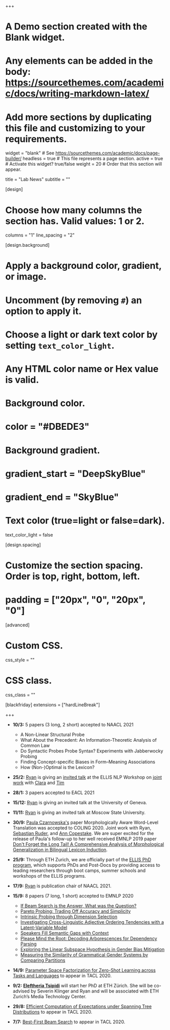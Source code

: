 +++
# A Demo section created with the Blank widget.
# Any elements can be added in the body: https://sourcethemes.com/academic/docs/writing-markdown-latex/
# Add more sections by duplicating this file and customizing to your requirements.

widget = "blank"  # See https://sourcethemes.com/academic/docs/page-builder/
headless = true  # This file represents a page section.
active = true  # Activate this widget? true/false
weight = 20  # Order that this section will appear.

title = "Lab News"
subtitle = ""

[design]
  # Choose how many columns the section has. Valid values: 1 or 2.
  columns = "1"
  line_spacing = "2"

[design.background]
  # Apply a background color, gradient, or image.
  #   Uncomment (by removing `#`) an option to apply it.
  #   Choose a light or dark text color by setting `text_color_light`.
  #   Any HTML color name or Hex value is valid.

  # Background color.
  # color = "#DBEDE3"
  
  # Background gradient.
  # gradient_start = "DeepSkyBlue"
  # gradient_end = "SkyBlue"
  

  # Text color (true=light or false=dark).
  text_color_light = false

[design.spacing]
  # Customize the section spacing. Order is top, right, bottom, left.
  # padding = ["20px", "0", "20px", "0"]

[advanced]
 # Custom CSS. 
 css_style = ""
 
 # CSS class.
 css_class = ""

[blackfriday]
  extensions = ["hardLineBreak"]

+++
* **10/3:** 5 papers (3 long, 2 short) accepted to NAACL 2021
  - A Non-Linear Structural Probe 
  - What About the Precedent: An Information-Theoretic Analysis of Common Law 
  - Do Syntactic Probes Probe Syntax? Experiments with Jabberwocky Probing 
  - Finding Concept-specific Biases in Form–Meaning Associations 
  - How (Non-)Optimal is the Lexicon?
* **25/2:** [Ryan](/authors/ryan/) is giving an [invited talk](https://drive.google.com/file/d/1NjVYskNhDAcPnDFxnuSsxyXJDlAmNO9G/view?usp=sharing) at the ELLIS NLP Workshop on [joint work](/publication/meisteral-tacl-20/) with [Clara](authors/clara/) and [Tim](authors/tim/)

* **28/1:** 3 papers accepted to EACL 2021

* **15/12:** [Ryan](/authors/ryan/) is giving an invited talk at the University of Geneva.

* **11/11:** [Ryan](/authors/ryan/) is giving an invited talk at Moscow State University.

* **30/9:** [Paula Czarnowska's](/authors/paula/) paper Morphologically Aware Word-Level Translation was accepted to COLING 2020. Joint work with Ryan, [Sebastian Ruder](https://ruder.io/), and [Ann Copestake](https://www.cl.cam.ac.uk/~aac10/). We are super excited for the release of Paula's follow-up to her well received EMNLP 2019 paper [Don't Forget the Long Tail! A Comprehensive Analysis of Morphological Generalization in Bilingual Lexicon Induction](https://arxiv.org/abs/1909.02855).

* **25/9:** Through ETH Zurich, we are officially part of the [ELLIS PhD program](https://ellis.eu/phd-postdoc), which supports PhDs and Post-Docs by providing access to leading researchers through boot camps, summer schools and workshops of the ELLIS programs.

* **17/9:** [Ryan](/authors/ryan/) is publication chair of NAACL 2021.

* **15/9:** 8 papers (7 long, 1 short) accepted to EMNLP 2020
  - [If Beam Search is the Answer, What was the Question?](/publication/meisteral-emnlp-20/)
  - [Pareto Probing: Trading Off Accuracy and Simplicity](/publication/pimentelal-emnlp-20/)
  - [Intrinsic Probing through Dimension Selection](/publication/hennigenal-emnlp-20/)
  - [Investigating Cross-Linguistic Adjective Ordering Tendencies with a Latent-Variable Model](/publication/leungal-emnlp-20/)
  - [Speakers Fill Semantic Gaps with Context](/publication/pimentel-2-al-emnlp-20/)
  - [Please Mind the Root: Decoding Arborescences for Dependency Parsing](/publication/zmigrodal-emnlp-20/)
  - [Exploring the Linear Subspace Hypothesis in Gender Bias Mitigation](/publication/palomocotterell-emnlp-20/)
  - [Measuring the Similarity of Grammatical Gender Systems by Comparing Partitions](/publication/mccarthyal-emnlp-20)

* **14/9:** [Parameter Space Factorization for Zero-Shot Learning across Tasks and Languages](/publication/pontial-tacl-20/) to appear in TACL 2020.

* **9/2:** **[Eleftheria Tsipidi](/authors/eleftheria/)** will start her PhD at ETH Zürich. She will be co-advised by Severin Klinger and Ryan and will be associated with ETH Zurich’s Media Technology Center.

* **29/8:** [Efficient Computation of Expectations under Spanning Tree Distributions](/publication/zmigrodal-tacl-20/) to appear in TACL 2020.

* **7/7:** [Best-First Beam Search](/publication/meisteral-tacl-20/) to appear in TACL 2020.

